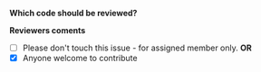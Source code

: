 **Which code should be reviewed?**

**Reviewers coments**


* [ ] Please don't touch this issue - for assigned member only.
**OR**
* [X] Anyone welcome to contribute